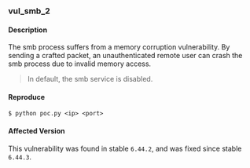 ### vul_smb_2

#### Description

The smb process suffers from a memory corruption vulnerability. By sending a crafted packet, an unauthenticated remote user can crash the smb process due to invalid memory access.

> In default, the smb service is disabled.

#### Reproduce

```shell
$ python poc.py <ip> <port>
```
#### Affected Version

This vulnerability was found in stable `6.44.2`, and was fixed since stable `6.44.3`.

